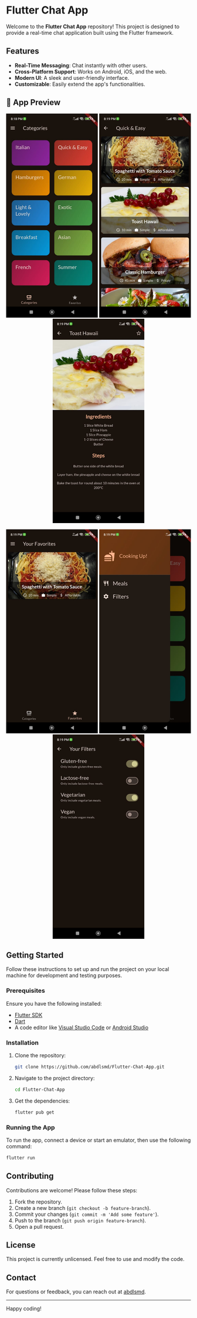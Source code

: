 # Flutter Chat App

Welcome to the **Flutter Chat App** repository! This project is designed to provide a real-time chat application built using the Flutter framework.

## Features

- **Real-Time Messaging**: Chat instantly with other users.
- **Cross-Platform Support**: Works on Android, iOS, and the web.
- **Modern UI**: A sleek and user-friendly interface.
- **Customizable**: Easily extend the app's functionalities.

## 📸 App Preview
<p align="center">
  <img src="https://github.com/abdlsmd/Flutter-Meals-App/blob/main/image%20(11).jpeg" width="250"/>
  <img src="https://github.com/abdlsmd/Flutter-Meals-App/blob/main/image%20(12).jpeg" width="250"/>
  <img src="https://github.com/abdlsmd/Flutter-Meals-App/blob/main/image%20(13).jpeg" width="250"/>
</p>

<p align="center">
  <img src="https://github.com/abdlsmd/Flutter-Meals-App/blob/main/image%20(14).jpeg" width="250"/>
  <img src="https://github.com/abdlsmd/Flutter-Meals-App/blob/main/image%20(15).jpeg" width="250"/>
  <img src="https://github.com/abdlsmd/Flutter-Meals-App/blob/main/image%20(10).jpeg" width="250"/>
</p>

## Getting Started

Follow these instructions to set up and run the project on your local machine for development and testing purposes.

### Prerequisites

Ensure you have the following installed:

- [Flutter SDK](https://flutter.dev/docs/get-started/install)
- [Dart](https://dart.dev/get-dart)
- A code editor like [Visual Studio Code](https://code.visualstudio.com/) or [Android Studio](https://developer.android.com/studio)

### Installation

1. Clone the repository:

   ```bash
   git clone https://github.com/abdlsmd/Flutter-Chat-App.git
   ```

2. Navigate to the project directory:

   ```bash
   cd Flutter-Chat-App
   ```

3. Get the dependencies:

   ```bash
   flutter pub get
   ```

### Running the App

To run the app, connect a device or start an emulator, then use the following command:

```bash
flutter run
```

## Contributing

Contributions are welcome! Please follow these steps:

1. Fork the repository.
2. Create a new branch (`git checkout -b feature-branch`).
3. Commit your changes (`git commit -m 'Add some feature'`).
4. Push to the branch (`git push origin feature-branch`).
5. Open a pull request.

## License

This project is currently unlicensed. Feel free to use and modify the code.

## Contact

For questions or feedback, you can reach out at [abdlsmd](https://github.com/abdlsmd).

---

Happy coding!
